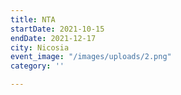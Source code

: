```yaml
---
title: ΝΤΑ
startDate: 2021-10-15
endDate: 2021-12-17
city: Nicosia
event_image: "/images/uploads/2.png"
category: ''

---
```


